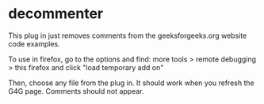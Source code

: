 # decommenter
This plug in just removes comments from the geeksforgeeks.org website code examples.

To use in firefox, go to the options and find: 
more tools > remote debugging > this firefox and click "load temporary add on"

Then, choose any file from the plug in. It should work when you refresh the G4G page. Comments should not appear.

